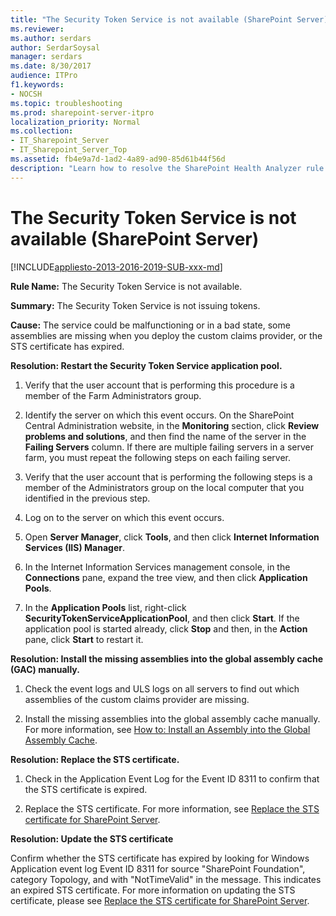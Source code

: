 ```yaml
---
title: "The Security Token Service is not available (SharePoint Server)"
ms.reviewer: 
ms.author: serdars
author: SerdarSoysal
manager: serdars
ms.date: 8/30/2017
audience: ITPro
f1.keywords:
- NOCSH
ms.topic: troubleshooting
ms.prod: sharepoint-server-itpro
localization_priority: Normal
ms.collection:
- IT_Sharepoint_Server
- IT_Sharepoint_Server_Top
ms.assetid: fb4e9a7d-1ad2-4a89-ad90-85d61b44f56d
description: "Learn how to resolve the SharePoint Health Analyzer rule: The Security Token Service is not available, for SharePoint Server."
---
```


# The Security Token Service is not available (SharePoint Server)

[!INCLUDE[appliesto-2013-2016-2019-SUB-xxx-md](../includes/appliesto-2013-2016-2019-SUB-xxx-md.md)]
  
 **Rule Name:** The Security Token Service is not available. 
  
 **Summary:** The Security Token Service is not issuing tokens. 
  
 **Cause:** The service could be malfunctioning or in a bad state, some assemblies are missing when you deploy the custom claims provider, or the STS certificate has expired. 
 
  **Resolution: Restart the Security Token Service application pool.**
  
1. Verify that the user account that is performing this procedure is a member of the Farm Administrators group.
    
2. Identify the server on which this event occurs. On the SharePoint Central Administration website, in the **Monitoring** section, click **Review problems and solutions**, and then find the name of the server in the **Failing Servers** column. If there are multiple failing servers in a server farm, you must repeat the following steps on each failing server. 
    
3. Verify that the user account that is performing the following steps is a member of the Administrators group on the local computer that you identified in the previous step.
    
4. Log on to the server on which this event occurs.
    
5. Open **Server Manager**, click **Tools**, and then click **Internet Information Services (IIS) Manager**.
    
6. In the Internet Information Services management console, in the **Connections** pane, expand the tree view, and then click **Application Pools**.
    
7. In the **Application Pools** list, right-click **SecurityTokenServiceApplicationPool**, and then click **Start**. If the application pool is started already, click **Stop** and then, in the **Action** pane, click **Start** to restart it. 
    
**Resolution: Install the missing assemblies into the global assembly cache (GAC) manually.**
  
1. Check the event logs and ULS logs on all servers to find out which assemblies of the custom claims provider are missing.
    
2. Install the missing assemblies into the global assembly cache manually. For more information, see [How to: Install an Assembly into the Global Assembly Cache](/dotnet/framework/app-domains/install-assembly-into-gac).

**Resolution: Replace the STS certificate.**

1. Check in the Application Event Log for the Event ID 8311 to confirm that the STS certificate is expired.

2. Replace the STS certificate. For more information, see [Replace the STS certificate for SharePoint Server](../administration/replace-the-sts-certificate.md).
    
**Resolution: Update the STS certificate**

 Confirm whether the STS certificate has expired by looking for Windows Application event log Event ID 8311 for source "SharePoint Foundation", category Topology, and with "NotTimeValid" in the message. This indicates an expired STS certificate. For more information on updating the STS certificate, please see [Replace the STS certificate for SharePoint Server](https://github.com/MicrosoftDocs/OfficeDocs-SharePoint/blob/live/SharePoint/SharePointServer/administration/replace-the-sts-certificate.md).